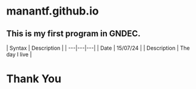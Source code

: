 # manantf.github.io
## This is my first program in GNDEC.
| Syntax | Description |
| ---|---|---|
| Date | 15/07/24 |
| Description | The day I live |

# Thank You

